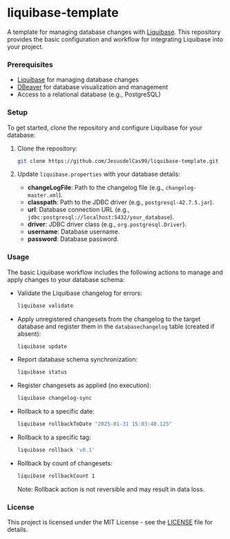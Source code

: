 # liquibase-template

A template for managing database changes with [Liquibase](https://docs.liquibase.com/home.html). This repository provides the basic configuration and workflow for integrating Liquibase into your project.

### Prerequisites

- [Liquibase](https://formulae.brew.sh/formula/liquibase) for managing database changes
- [DBeaver](https://dbeaver.io/) for database visualization and management
- Access to a relational database (e.g., PostgreSQL)

### Setup

To get started, clone the repository and configure Liquibase for your database:

1. Clone the repository:

    ```bash 
    git clone https://github.com/JesusdelCas99/liquibase-template.git
    ```

2. Update `liquibase.properties` with your database details:
    - **changeLogFile**: Path to the changelog file (e.g., `changelog-master.xml`).
    - **classpath**: Path to the JDBC driver (e.g., `postgresql-42.7.5.jar`).
    - **url**: Database connection URL (e.g., `jdbc:postgresql://localhost:5432/your_database`).
    - **driver**: JDBC driver class (e.g., `org.postgresql.Driver`).
    - **username**: Database username.
    - **password**: Database password.

### Usage

The basic Liquibase workflow includes the following actions to manage and apply changes to your database schema:

- Validate the Liquibase changelog for errors:
    
    ```bash
    liquibase validate
    ```

- Apply unregistered changesets from the changelog to the target database and register them in the `databasechangelog` table (created if absent):

    ```bash
    liquibase update
    ```

- Report database schema synchronization:
    
    ```bash
    liquibase status
    ```

- Register changesets as applied (no execution):

    ```bash
    liquibase changelog-sync
    ```

- Rollback to a specific date:

    ```bash
    liquibase rollbackToDate "2025-01-31 15:03:40.125"
    ```

- Rollback to a specific tag:
    
    ```bash
    liquibase rollback 'v0.1'
    ```

- Rollback by count of changesets:

    ```bash
    liquibase rollbackCount 1
    ```

    Note: Rollback action is not reversible and may result in data loss.

### License

This project is licensed under the MIT License - see the [LICENSE](LICENSE) file for details.
